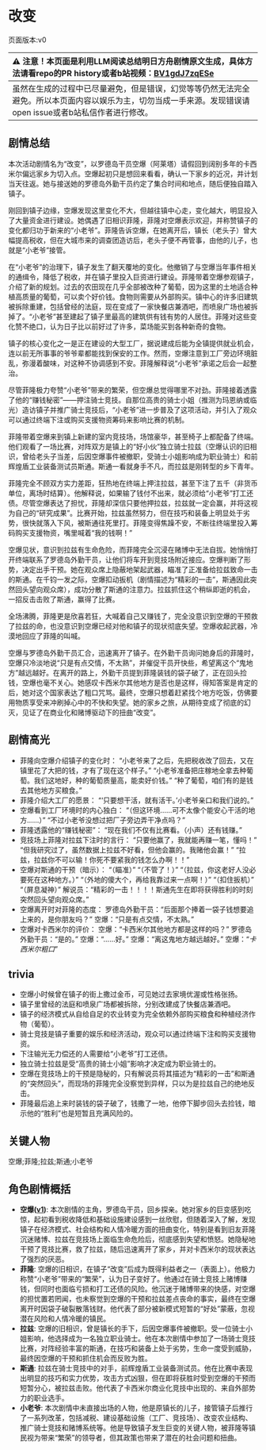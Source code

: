 # 改变
页面版本:v0
 

| :warning: 注意！本页面是利用LLM阅读总结明日方舟剧情原文生成，具体方法请看repo的PR history或者b站视频：[BV1gdJ7zqESe](https://www.bilibili.com/video/BV1gdJ7zqESe/)         |
|:----------------------------|
| 虽然在生成的过程中已尽量避免，但是错误，幻觉等等仍然无法完全避免。所以本页面内容以娱乐为主，切勿当成一手来源。发现错误请open issue或者b站私信作者进行修改。|



## 剧情总结
本次活动剧情名为“改变”，以罗德岛干员空爆（阿莱塔）请假回到阔别多年的卡西米尔偏远家乡为切入点。空爆起初只是想回来看看，确认一下家乡的近况，并计划当天往返。她与接送她的罗德岛外勤干员约定了集合时间和地点，随后便独自踏入镇子。

刚回到镇子边缘，空爆发现这里变化不大，但越往镇中心走，变化越大，明显投入了大量资金进行建设。她偶遇了旧相识菲隆，菲隆对空爆表示欢迎，并称赞镇子的变化都归功于新来的“小老爷”。菲隆告诉空爆，在她离开后，镇长（老头子）曾大幅提高税收，但在大城市来的调查团造访后，老头子便不再管事，由他的儿子，也就是“小老爷”接管。

在“小老爷”的治理下，镇子发生了翻天覆地的变化。他撤销了与空爆当年事件相关的通缉令，降低了税收，并在镇子里投入巨资进行建设。菲隆带着空爆参观镇子，介绍了新的规划。过去的农田现在几乎全部被改种了葡萄，因为这里的土地适合种植高质量的葡萄，可以卖个好价钱。食物则需要从外部购买。镇中心的许多旧建筑被拆除重建，包括曾经的法庭，现在变成了一家快餐店兼酒吧，而喷泉广场也被拆掉了。“小老爷”甚至建起了镇子里最高的建筑供有钱有势的人居住。菲隆对这些变化赞不绝口，认为日子比以前好过了许多，菜场能买到各种新奇的食物。

镇子的核心变化之一是正在建设的大型工厂，据说建成后能为全镇提供就业机会，连以前无所事事的爷爷辈都能找到保安的工作。然而，空爆注意到工厂旁边环境脏乱，弥漫着酸味，对这种不协调感到不安。菲隆解释说“小老爷”承诺之后会一起整治。

尽管菲隆极力夸赞“小老爷”带来的繁荣，但空爆总觉得哪里不对劲。菲隆接着透露了他的“赚钱秘密”——押注骑士竞技。自那位高贵的骑士小姐（推测为玛恩纳或临光）造访镇子并推广骑士竞技后，“小老爷”进一步普及了这项活动，并引入了观众可以通过终端下注或购买支援物资筹码来影响比赛的机制。

菲隆带着空爆来到镇上新建的室内竞技场，场馆豪华，甚至椅子上都配备了终端。他们观看了一场比赛，对阵双方是镇上的“好小伙”独立骑士拉兹（空爆认识的旧相识，曾给老头子当差，后因空爆事件被撤职，受骑士小姐影响成为职业骑士）和前辉煌盾工业装备测试员斯通。斯通一看就身手不凡，而拉兹是刚转型的乡下青年。

菲隆完全不顾双方实力差距，狂热地在终端上押注拉兹，甚至下注了五千（非货币单位，离场时结算）。他解释说，如果输了钱付不出来，就必须给“小老爷”打工还债。尽管空爆表达了担忧，菲隆却深信只要他押拉兹，拉兹就一定会赢，并将这视为自己的“研究成果”。比赛开始，拉兹虽然努力，但在技巧和装备上明显处于劣势，很快就落入下风，被斯通往死里打。菲隆变得焦躁不安，不断往终端里投入筹码购买支援物资，嘴里喊着“我的钱啊！”

空爆见状，意识到拉兹有生命危险，而菲隆完全沉浸在赌博中无法自拔。她悄悄打开终端联系了罗德岛外勤干员，让他们将车开到竞技场附近接应。空爆判断了形势，决定出手干预。她在观众席上隐蔽地架起武器，瞄准了正准备给拉兹致命一击的斯通。在千钧一发之际，空爆扣动扳机（剧情描述为“精彩的一击”，斯通因此突然回头望向观众席），成功分散了斯通的注意力。拉兹抓住这个稍纵即逝的机会，一招反击击败了斯通，赢得了比赛。

全场沸腾，菲隆更是欣喜若狂，大喊着自己又赚钱了，完全没意识到空爆的干预救了拉兹的命，也没意识到空爆已经对他和镇子的现状彻底失望。空爆收起武器，冷漠地回应了菲隆的叫喊。

空爆与罗德岛外勤干员汇合，迅速离开了镇子。在外勤干员询问她身后的菲隆时，空爆只冷淡地说“只是有点交情，不太熟”，并催促干员开快些，希望离这个“鬼地方”越远越好。在离开的路上，外勤干员提到菲隆装钱的袋子破了，正在回头捡钱，空爆也毫不关心。她感叹卡西米尔其他地方是否也是这样，得知答案是肯定的后，她对这个国家表达了粗口咒骂。最终，空爆只想着赶紧找个地方吃饭，仿佛要用物质享受来冲刷掉心中的不快和失望。她的家乡之旅，从期待变成了彻底的幻灭，见证了在商业化和赌博驱动下的扭曲“改变”。
## 剧情高光
- 菲隆向空爆介绍镇子的变化时：
  “小老爷来了之后，先把税收改了回去，又在镇里花了大把的钱，才有了现在这个样子。”
  “小老爷准备把庄稼地全拿去种葡萄。我们这地好，种的葡萄质量高，能卖好价钱。”
  “种了葡萄，咱们有的是钱去其他地方买粮食。”
- 菲隆介绍大工厂的愿景：
  “‘只要想干活，就有活干。’小老爷亲口和我们说的。”
- 空爆看到工厂环境时的内心独白：
  “（但这环境......可不太像个能安心干活的地方......）”
  “不过小老爷没想过把厂子旁边弄干净点吗？”
- 菲隆透露他的“赚钱秘密”：
  “现在我们不仅有比赛看。（小声）还有钱赚。”
- 竞技场上菲隆对拉兹下注时的言行：
  “只要他赢了，我就能再赚一笔，懂吗！”
  “但我研究过了，虽然数据上拉兹不好看，但他会赢的。我赌他会赢！”
  “拉兹，拉兹你不可以输！你死不要紧我的钱怎么办啊！！”
- 空爆对斯通的干预（暗示）：
  “（瞄准）”
  “（不管了！）”
  “（拉兹，你这老好人没必要死在这种地方。）”
  “（外地的傻大个，再给我靠过来一点啊！）”
  “（扣住扳机）”
  “（屏息凝神）”
  解说员：“精彩的一击！！！！斯通先生在即将获得胜利的时刻突然回头望向观众席。”
- 空爆离开时对菲隆的态度：
  罗德岛外勤干员：“后面那个捧着一袋子钱想要追上来的，是你朋友吗？”
  空爆：“只是有点交情，不太熟。”
- 空爆对卡西米尔的评价：
  空爆：“卡西米尔其他地方都是这样的吗？”
  罗德岛外勤干员：“是的。”
  空爆：“......好。”
  空爆：“离这鬼地方越远越好。”
  空爆：“*卡西米尔粗口*”
## trivia
- 空爆小时候曾在镇子的街上撒过金币，可见她过去家境优渥或性格张扬。
- 镇子里曾经的法庭和喷泉广场都被拆除，分别改建成了快餐店兼酒吧。
- 镇子的经济模式从自给自足的农业转变为完全依赖外部购买粮食和种植经济作物（葡萄）。
- 骑士竞技是镇子重要的娱乐和经济活动，观众可以通过终端下注和购买支援物资。
- 下注输光无力偿还的人需要给“小老爷”打工还债。
- 独立骑士拉兹是受“高贵的骑士小姐”影响才决定成为职业骑士的。
- 空爆在竞技场上的干预是隐秘的，只有解说员将其描述为“精彩的一击”和斯通的“突然回头”，而现场的菲隆完全没察觉到异样，只以为是拉兹自己的绝地反击。
- 菲隆最后追上来时装钱的袋子破了，钱撒了一地，他停下脚步回头去捡钱，暗示他的“胜利”也是短暂且充满风险的。
## 关键人物
空爆;菲隆;拉兹;斯通;小老爷
## 角色剧情概括
-   **空爆([v1](../chars/char_282_catap.md))**: 本次剧情的主角，罗德岛干员，回乡探亲。她对家乡的巨变感到吃惊，起初看到税收降低和基础设施建设感到一丝欣慰，但随着深入了解，发现镇子在经济模式、社会结构和人情冷暖方面的扭曲变化，特别是看到旧友菲隆沉迷赌博、拉兹在竞技场上面临生命危险后，彻底感到失望和愤怒。她隐秘地干预了竞技比赛，救了拉兹，随后迅速离开了家乡，并对卡西米尔的现状表达了强烈的厌恶。
-   **菲隆**: 空爆的旧相识，在镇子“改变”后成为既得利益者之一（表面上）。他极力称赞“小老爷”带来的“繁荣”，认为日子变好了。他通过在骑士竞技上赌博赚钱，但同时也面临亏损和打工还债的风险。他沉迷于赌博带来的快感，对空爆的担忧置若罔闻，也未察觉到空爆的干预和拉兹差点丧命的事实，最终在空爆离开时因袋子破裂散落钱财。他代表了部分被新模式短暂的“好处”蒙蔽，忽视潜在风险和人情冷暖的镇民。
-   **拉兹**: 空爆的旧相识，曾是镇长的手下，后因空爆事件被撤职。受一位骑士小姐影响，他选择成为一名独立职业骑士。他在本次剧情中参加了一场骑士竞技比赛，对阵经验丰富的斯通，在技巧和装备上处于劣势，生命一度受到威胁，最终因空爆的干预和抓住机会而反败为胜。
-   **斯通**: 拉兹在骑士竞技中的对手，前辉煌盾工业装备测试员。他在比赛中表现出明显的技巧和实力优势，攻击方式凶狠，但在即将获胜时受到空爆的干预而短暂分心，被拉兹击败。他代表了卡西米尔商业化竞技中出现的、来自外部势力的职业选手。
-   **小老爷**: 本次剧情中未直接出场的人物，他是原镇长的儿子，接管镇子后推行了一系列改革，包括减税、建设基础设施（工厂、竞技场）、改变农业结构、推广骑士竞技和赌博系统等。他是导致镇子发生巨变的关键人物，被菲隆等镇民视为带来“繁荣”的领导者，但其政策也带来了潜在的社会问题和扭曲。